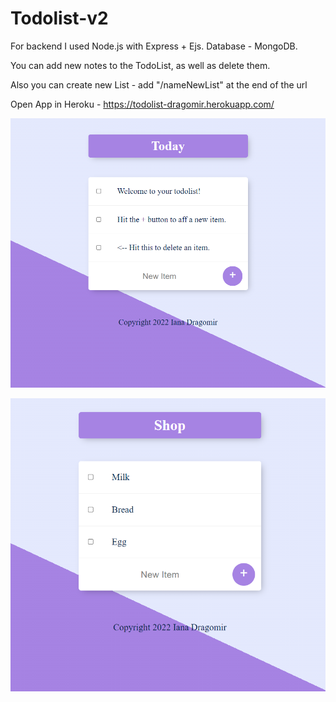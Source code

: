# Todolist-v2
For backend  I used Node.js with Express + Ejs. 
Database - MongoDB.

You can add new notes to the TodoList, as well as delete them.

Also you can create new List - add "/nameNewList" at the end of the url

Open App in Heroku - https://todolist-dragomir.herokuapp.com/

![image](https://github.com/YanikaDrago/Todolist-v2/blob/main/todolist_image.png)

![image](https://github.com/YanikaDrago/Todolist-v2/blob/main/todolist_shop_image.png)
